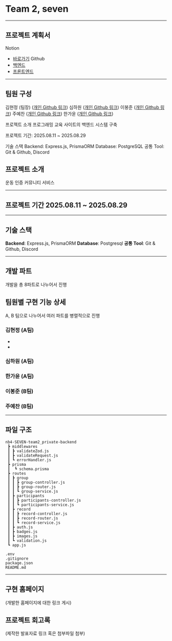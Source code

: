 # Team 2, seven

---

## 프로젝트 계획서

Notion

- [바로가기](https://www.notion.so/Part2-Team2_-24c901367b6a80e6bf9ace444980837a)
  Github
- [백엔드](https://github.com/hj92oo/nb4-SEVEN-team2-backend)
- [프론트엔드](https://github.com/hj92oo/nb4-SEVEN-team2-frontend)

---

## 팀원 구성

김현정 (팀장) ([개인 Github 링크](https://github.com/hj92oo))
심하원 ([개인 Github 링크](https://github.com/Gypsophila22))
이봉준 ([개인 Github 링크](https://github.com/LeeBongJun))
주예찬 ([개인 Github 링크](https://github.com/jooyc135))
한가윤 ([개인 Github 링크](https://github.com/kimaeong))

프로젝트 소개
프로그래밍 교육 사이트의 백엔드 시스템 구축

프로젝트 기간: 2025.08.11 ~ 2025.08.29

기술 스택
Backend: Express.js, PrismaORM
Database: PostgreSQL
공통 Tool: Git & Github, Discord

## 프로젝트 소개

운동 인증 커뮤니티 서비스

---

## 프로젝트 기간 2025.08.11 ~ 2025.08.29

---

## 기술 스택

**Backend**: Express.js, PrismaORM
**Database**: Postgresql
**공통 Tool**: Git & Github, Discord

---

## 개발 파트

개발을 총 8파트로 나누어서 진행

## 팀원별 구현 기능 상세

A, B 팀으로 나누어서 여러 파트를 병렬적으로 진행

### 김현정 (A팀)

-
-

### 심하원 (A팀)

### 한가윤 (A팀)

### 이봉준 (B팀)

### 주예찬 (B팀)

---

## 파일 구조

```
nb4-SEVEN-team2_private-backend
 ┣ middlewares
 ┃ ┣ validateZod.js
 ┃ ┣ validateRequest.js
 ┃ ┗ errorHandler.js
 ┣ prisma
 ┃  ┗ schema.prisma
 ┣ routes
 ┃ ┣ group
 ┃ ┃ ┣ group-controller.js
 ┃ ┃ ┣ group-router.js
 ┃ ┃ ┗ group-service.js
 ┃ ┣ participants
 ┃ ┃ ┣ participants-controller.js
 ┃ ┃ ┗ participants-service.js
 ┃ ┣ record
 ┃ ┃ ┣ record-controller.js
 ┃ ┃ ┣ record-router.js
 ┃ ┃ ┗ record-service.js
 ┃ ┣ auth.js
 ┃ ┣ badges.js
 ┃ ┣ images.js
 ┃ ┗ validation.js
 ┗ app.js

.env
.gitignore
package.json
README.md

```

---

## 구현 홈페이지

(개발한 홈페이지에 대한 링크 게시)

## 프로젝트 회고록

(제작한 발표자료 링크 혹은 첨부파일 첨부)
